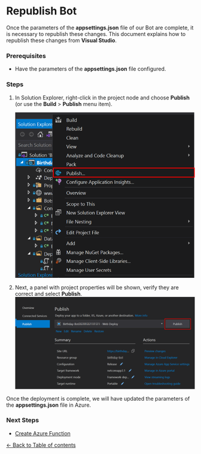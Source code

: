 # Republish Bot
Once the parameters of the **appsettings.json** file of our Bot are complete, it is necessary to republish these changes. This document explains how to republish these changes from **Visual Studio**.
### Prerequisites
* Have the parameters of the **appsettings.json** file configured.

### Steps

1. In Solution Explorer, right-click in the project node and choose **Publish** (or use the **Build** > **Publish** menu item).

    ![Republish Bot](images/republish-bot.png)

1. Next, a panel with project properties will be shown, verify they are correct and select **Publish**.
    ![Republish Bot](images/confirm-republish-bot.png)

Once the deployment is complete, we will have updated the parameters of the **appsettings.json** file in Azure.

### Next Steps

* [Create Azure Function](AzureFunction.md#create-azure-function)


[← Back to Table of contents](README.md#table-of-contents)